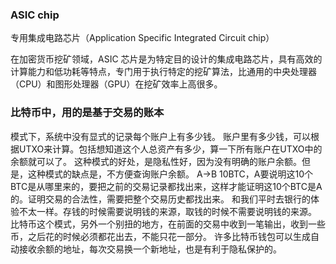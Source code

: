 ### ASIC chip  

专用集成电路芯片（Application Specific Integrated Circuit chip） 

在加密货币挖矿领域，ASIC 芯片是为特定目的设计的集成电路芯片，具有高效的计算能力和低功耗等特点，专门用于执行特定的挖矿算法，比通用的中央处理器（CPU）和图形处理器（GPU）在挖矿效率上高很多。

### 比特币中，用的是基于交易的账本
模式下，系统中没有显式的记录每个账户上有多少钱。
账户里有多少钱，可以根据UTXO来计算。包括想知道这个人总资产有多少，算一下所有账户在UTXO中的余额就可以了。
这种模式的好处，是隐私性好，因为没有明确的账户余额。但是，这种模式的缺点是，不方便查询账户余额。
A->B 10BTC，A要说明这10个BTC是从哪里来的，要把之前的交易记录都找出来，这样才能证明这10个BTC是A的。证明交易的合法性，需要把整个交易历史都找出来。
和我们平时去银行的体验不太一样。存钱的时候需要说明钱的来源，取钱的时候不需要说明钱的来源。
比特币这个模式，另外一个别扭的地方，在前面的交易中收到一笔输出，收到一些币，之后花的时候必须都花出去，不能只花一部分。
许多比特币钱包可以生成自动接收余额的地址，每次交易换一个新地址，也是有利于隐私保护的。
